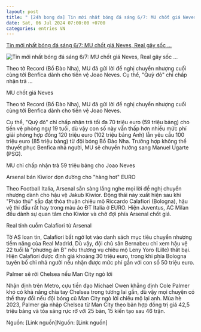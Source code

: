 ```yaml
---
layout: post
title: " [24h bong da] Tin mới nhất bóng đá sáng 6/7: MU chốt giá Neves, Real gây sốc ..."
date: Sat, 06 Jul 2024 07:00:00 +0700
categories: entries VN
---
```

[Tin mới nhất bóng đá sáng 6/7: MU chốt giá Neves, Real gây sốc ...](https://www.24h.com.vn/bong-da/tin-moi-nhat-bong-da-sang-6-7-mu-chot-gia-neves-real-gay-soc-voi-sao-hot-euro-c48a1583322.html)

![Tin mới nhất bóng đá sáng 6/7: MU chốt giá Neves, Real gây sốc ...](https://cdn.24h.com.vn/upload/3-2024/images/2024-07-06/449444020_786937023618915_3112965785612972466_n-1720236080-763-width1200height628-watermark.jpg)

Theo tờ Record (Bồ Đào Nha), MU đã gửi lời đề nghị chuyển nhượng cuối cùng tới Benfica dành cho tiền vệ Joao Neves. Cụ thể, "Quỷ đỏ" chỉ chấp nhận trả ...

MU chốt giá Neves

Theo tờ Record (Bồ Đào Nha), MU đã gửi lời đề nghị chuyển nhượng cuối cùng tới Benfica dành cho tiền vệ Joao Neves.

Cụ thể, "Quỷ đỏ" chỉ chấp nhận trả tối đa 70 triệu euro (59 triệu bảng) cho tiền vệ phòng ngự 19 tuổi, dù vậy con số này vẫn thấp hơn nhiều mức phí giải phóng hợp đồng 120 triệu euro (102 triệu bảng Anh) lẫn yêu cầu 100 triệu euro (85 triệu bảng) từ đội bóng Bồ Đào Nha. Trường hợp không thể thuyết phục Benfica nhả người, MU sẽ chuyển hướng sang Manuel Ugarte (PSG).

MU chỉ chấp nhận trả 59 triệu bảng cho Joao Neves

Arsenal bán Kiwior dọn đường cho "hàng hot" EURO

Theo Football Italia, Arsenal sẵn sàng lắng nghe mọi lời đề nghị chuyển nhượng dành cho hậu vệ Jakub Kiwior. Động thái này xuất hiện sau khi "Pháo thủ" sắp đạt thỏa thuận chiêu mộ Riccardo Calafiori (Bologna), hậu vệ thi đấu rất hay trong màu áo ĐT Italia ở EURO. Hiện Juventus, AC Milan đều dành sự quan tâm cho Kiwior và chờ đợi phía Arsenal chốt giá.

Real tính cuỗm Calafiori từ Arsenal

Tờ AS loan tin, Calafiori bất ngờ lọt vào danh sách mục tiêu chuyển nhượng tiềm năng của Real Madrid. Dù vậy, đội chủ sân Bernabeu chỉ xem hậu vệ 22 tuổi là "phương án B" nếu thương vụ chiêu mộ Leny Yoro (Lille) thất bại. Hiện Calafiori được định giá khoảng 30 triệu euro, trong khi phía Bologna tuyên bố chỉ nhả người nếu nhận được mức phí gần với con số 50 triệu euro.

Palmer sẽ rời Chelsea nếu Man City ngỏ lời

Nhận định trên Metro, cựu tiền đạo Michael Owen khẳng định Cole Palmer khó có khả năng chia tay Chelsea trong tương lai gần, dù vậy mọi chuyện có thể thay đổi nếu đội bóng cũ Man City ngỏ lời chiêu mộ lại anh. Mùa hè 2023, Palmer gia nhập Chelsea từ Man City theo bản hợp đồng trị giá 42,5 triệu bảng và tỏa sáng rực rỡ với 25 bàn, 15 kiến tạo sau 46 trận.

Nguồn: [Link nguồn]Nguồn: [Link nguồn]

